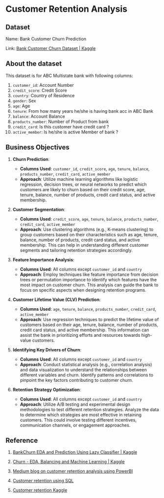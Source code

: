 # Customer Retention Analysis

## Dataset

Name: Bank Customer Churn Prediction

Link: [Bank Customer Churn Dataset | Kaggle](https://www.kaggle.com/datasets/gauravtopre/bank-customer-churn-dataset)

## About the dataset

This dataset is for ABC Multistate bank with following columns:

1. `customer_id`: Account Number
2. `credit_score`: Credit Score
3. `country`: Country of Residence
4. `gender`: Sex
5. `age`: Age
6. `tenure`: From how many years he/she is having bank acc in ABC Bank
7. `balance`: Account Balance
8. `products_number`: Number of Product from bank
9. `credit_card`: Is this customer have credit card ?
10. `active_member`: Is he/she is active Member of bank ?

## Business Objectives

1. **Churn Prediction**:
   
   - **Columns Used**: `customer_id`, `credit_score`, `age`, `tenure`, `balance`, `products_number`, `credit_card`, `active_member`
   - **Approach**: Utilize machine learning algorithms like logistic regression, decision trees, or neural networks to predict which customers are likely to churn based on their credit score, age, tenure, balance, number of products, credit card status, and active membership.

2. **Customer Segmentation**:
   
   - **Columns Used**: `credit_score`, `age`, `tenure`, `balance`, `products_number`, `credit_card`, `active_member`
   - **Approach**: Use clustering algorithms (e.g., K-means clustering) to group customers based on their characteristics such as age, tenure, balance, number of products, credit card status, and active membership. This can help in understanding different customer segments and tailoring retention strategies accordingly.

3. **Feature Importance Analysis**:
   
   - **Columns Used**: All columns except `customer_id` and `country`
   - **Approach**: Employ techniques like feature importance from decision trees or permutation importance to identify which features have the most impact on customer churn. This analysis can guide the bank to focus on specific aspects when designing retention programs.

4. **Customer Lifetime Value (CLV) Prediction**:
   
   - **Columns Used**: `age`, `tenure`, `balance`, `products_number`, `credit_card`, `active_member`
   - **Approach**: Use regression techniques to predict the lifetime value of customers based on their age, tenure, balance, number of products, credit card status, and active membership. This information can assist the bank in prioritizing efforts and resources towards high-value customers.

5. **Identifying Key Drivers of Churn**:
   
   - **Columns Used**: All columns except `customer_id` and `country`
   - **Approach**: Conduct statistical analysis (e.g., correlation analysis) and data visualization to understand the relationships between different variables and churn. Identify patterns and correlations to pinpoint the key factors contributing to customer churn.

6. **Retention Strategy Optimization**:
   
   - **Columns Used**: All columns except `customer_id` and `country`
   - **Approach**: Utilize A/B testing and experimental design methodologies to test different retention strategies. Analyze the data to determine which strategies are most effective in retaining customers. This could involve testing different incentives, communication channels, or engagement approaches.

## Reference

1. [BankChurn EDA and Prediction Using Lazy Classifier | Kaggle](https://www.kaggle.com/code/prathameshgadekar/bankchurn-eda-and-prediction-using-lazy-classifier)

2. [Churn - EDA, Balancing and Machine Learning | Kaggle](https://www.kaggle.com/code/raphaelmarconato/churn-eda-balancing-and-machine-learning)

3. [Medium blog on customer retention analysis using PowerBI](https://medium.com/@Feranmi_Amole/customer-retention-analysis-with-power-bi-d9dd00077a36)

4. [Customer retention using SQL](https://medium.com/cube-dev/customer-retention-analysis-93af9daee46b)

5. [Customer retention Kaggle](https://www.kaggle.com/datasets/uttamp/store-data)
